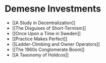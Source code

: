 # Demesne Investments

- [[A Study in Decentralization]]
- [[The Disguises of Short-Termism]]
- [[Once Upon a Time in Sweden]]
- [[Practice Makes Perfect]]
- [[Ladder-Climbing and Owner Operators]]
- [[The 1960s Conglomerate Boom]]
- [[A Taxonomy of Holdcos]]

